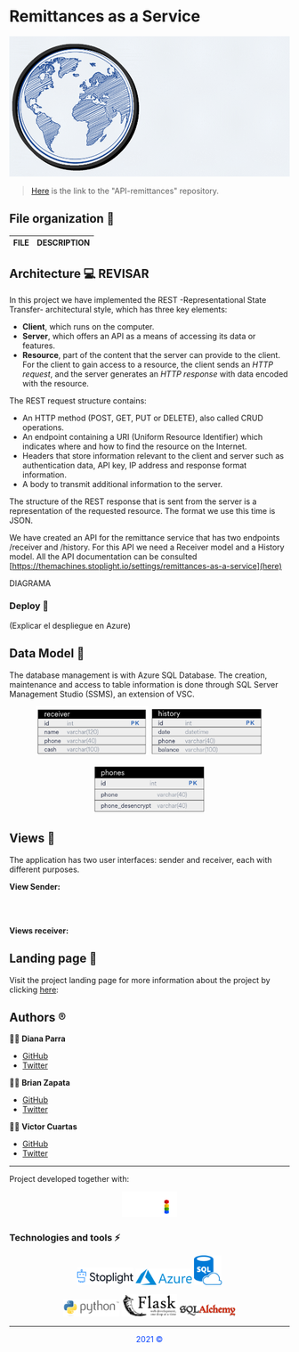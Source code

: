 # Remittances as a Service

<p align="center"><img src="img/RaaS.gif" alt="gif logo RaaS"></p>

> [Here](https://github.com/Team-capstone-machines/api-remittances) is the link to the "API-remittances" repository.

## File organization :open_file_folder:

| FILE | DESCRIPTION |
|--|--|

## Architecture :computer: **REVISAR**

In this project we have implemented the REST -Representational State Transfer- architectural style, which has three key elements:

- **Client**, which runs on the computer.
- **Server**, which offers an API as a means of accessing its data or features.
- **Resource**, part of the content that the server can provide to the client. For the client to gain access to a resource, the client sends an _HTTP request_, and the server generates an _HTTP response_ with data encoded with the resource.

The REST request structure contains:

- An HTTP method (POST, GET, PUT or DELETE), also called CRUD operations.
- An endpoint containing a URI (Uniform Resource Identifier) which indicates where and how to find the resource on the Internet.
- Headers that store information relevant to the client and server such as authentication data, API key, IP address and response format information.
- A body to transmit additional information to the server.

The structure of the REST response that is sent from the server is a representation of the requested resource. The format we use this time is JSON.

We have created an API for the remittance service that has two endpoints /receiver and /history. For this API we need a Receiver model and a History model. All the API documentation can be consulted [https://themachines.stoplight.io/settings/remittances-as-a-service](here)


<!-- ![diagram](img/diagram_arch.png) --> DIAGRAMA

### Deploy :rocket:
(Explicar el despliegue en Azure)

## Data Model :pencil:
The database management is with Azure SQL Database. The creation, maintenance and access to table information is done through SQL Server Management Studio (SSMS), an extension of VSC.

<p align="center"><img src="img/data_receiver.png" alt="data receiver" style="width: 40%"> <img src="img/data_history.png" alt="data history" style="width: 40%"></p>

<p align="center"><img src="img/data_phones.png" alt="data phones" style="width: 40%"></p>

## Views :money_with_wings:
The application has two user interfaces: sender and receiver, each with different purposes.

**View Sender:**


<br></br>

**Views receiver:**


## Landing page :mag_right:
Visit the project landing page for more information about the project by clicking [here](https://www.canva.com/design/DAEuCKL5xcI/NHLreyvmFhi82IBAA-MgTg/view?website#2):

## Authors :registered:
:woman_technologist: **Diana Parra**
* [GitHub](https://github.com/dianaparr)
* [Twitter](https://twitter.com/dianaparra017)

:man_technologist: **Brian Zapata**
* [GitHub](https://github.com/brian-1989)
* [Twitter](https://twitter.com/BrianZa03390210)

:man_technologist: **Victor Cuartas**
* [GitHub](https://github.com/vicuartas230/)
* [Twitter](https://twitter.com/vicuartas230)

***

Project developed together with:
  <p align="center"><img src="img/logo-nufi.png" alt="logo NUFI" style="width: 20%"></p>

### Technologies and tools :zap:
<p align="center"><img src="img/logo_light_bg.png" alt="logo stoplight" style="width: 20%"> <img src="img/azure-logo.png" alt="logo azure" style="width: 20%"> <img src="img/sql-logo.png" alt="logo Azure SQL DB" style="width: 10%"></p>


<p align="center"><img src="img/logo-py.png" alt="logo python" style="width: 20%"> <img src="img/flask-logo.png" alt="logo flask" style="width: 20%"> <img src="img/sql_alchemy.png" alt="logo sqlalchemy" style="width: 20%"> </p>

***

<p align="center" style="color: #0642ff">2021 ©</p>

